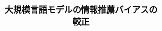 ---
title: 大規模言語モデルの情報推薦バイアスの較正
layout: post
has_content: false
venue: "The 38th Annual Conference of the Japanese Society for Artificial Intelligence  (JSAI 2024)"
authors:
  - "熊谷雄介"
  - "*伊藤郁海"
  - "*鴨田豪"
  - "横井祥 (* Equal contribution)"
year: 2024
month: 5
links:
  - name: "Abstract"
    url: "https://www.jstage.jst.go.jp/article/pjsai/JSAI2024/0/JSAI2024_3F1GS1003/_article/-char/ja"
    type: "normal"
  - name: "Conference"
    url: "https://www.ai-gakkai.or.jp/jsai2024/"
    type: "normal"
---